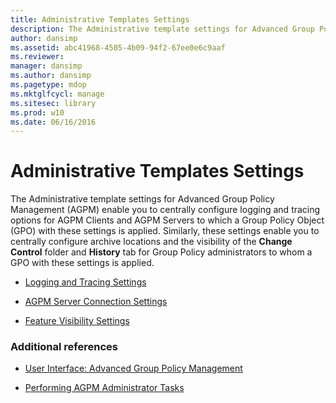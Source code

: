 ```yaml
---
title: Administrative Templates Settings
description: The Administrative template settings for Advanced Group Policy Management (AGPM) let you configure logging and tracing options for AGPM Clients and AGPM Servers to which a Group Policy Object (GPO) is applied.
author: dansimp
ms.assetid: abc41968-4505-4b09-94f2-67ee0e6c9aaf
ms.reviewer: 
manager: dansimp
ms.author: dansimp
ms.pagetype: mdop
ms.mktglfcycl: manage
ms.sitesec: library
ms.prod: w10
ms.date: 06/16/2016
---
```



# Administrative Templates Settings


The Administrative template settings for Advanced Group Policy Management (AGPM) enable you to centrally configure logging and tracing options for AGPM Clients and AGPM Servers to which a Group Policy Object (GPO) with these settings is applied. Similarly, these settings enable you to centrally configure archive locations and the visibility of the **Change Control** folder and **History** tab for Group Policy administrators to whom a GPO with these settings is applied.

-   [Logging and Tracing Settings](logging-and-tracing-settings-agpm40.md)

-   [AGPM Server Connection Settings](agpm-server-connection-settings-agpm40.md)

-   [Feature Visibility Settings](feature-visibility-settings-agpm40.md)

### Additional references

-   [User Interface: Advanced Group Policy Management](user-interface-advanced-group-policy-management-agpm40.md)

-   [Performing AGPM Administrator Tasks](performing-agpm-administrator-tasks-agpm40.md)

 

 





